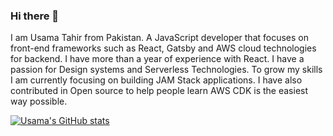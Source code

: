 ### Hi there 👋

I am Usama Tahir from Pakistan. A JavaScript developer that focuses on front-end frameworks such as React, Gatsby and AWS cloud technologies for backend. I have more than a year of experience with React. I have a passion for Design systems and Serverless Technologies. To grow my skills I am currently focusing on building JAM Stack applications. I have also contributed in Open source to help people learn AWS CDK is the easiest way possible.

[![Usama's GitHub stats](https://github-readme-stats.vercel.app/api?username=usaamatahir&show_icons=true)](https://github.com/anuraghazra/github-readme-stats)
